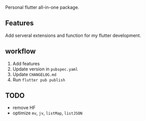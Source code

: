 Personal flutter all-in-one package.

## Features

Add serveral extensions and function for my flutter development.

## workflow

1. Add features
2. Update version in `pubspec.yaml`
3. Update `CHANGELOG.md`
4. Run `flutter pub publish`

## TODO

- remove HF
- optimize `mv`, `jv`, `listMap`, `listJSON`
